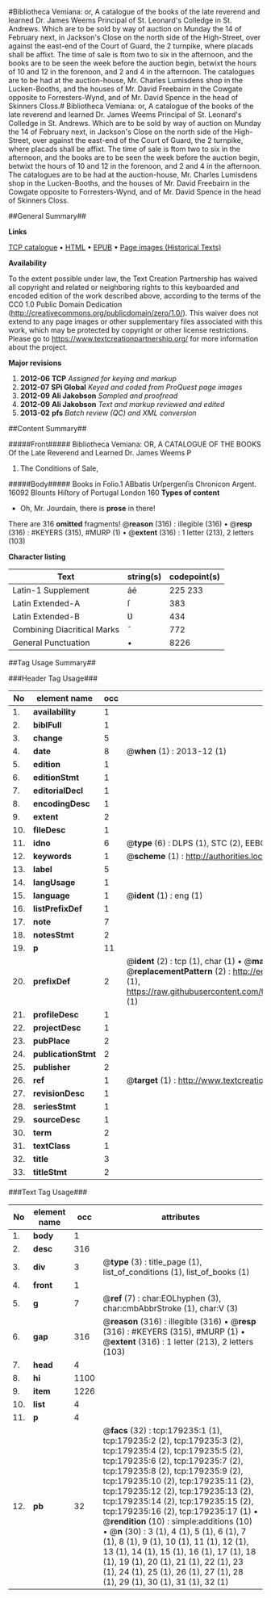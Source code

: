#Bibliotheca Vemiana: or, A catalogue of the books of the late reverend and learned Dr. James Weems Principal of St. Leonard's Colledge in St. Andrews. Which are to be sold by way of auction on Munday the 14 of February next, in Jackson's Close on the north side of the High-Street, over against the east-end of the Court of Guard, the 2 turnpike, where placads shall be affixt. The time of sale is ftom two to six in the afternoon, and the books are to be seen the week before the auction begin, betwixt the hours of 10 and 12 in the forenoon, and 2 and 4 in the afternoon. The catalogues are to be had at the auction-house, Mr. Charles Lumisdens shop in the Lucken-Booths, and the houses of Mr. David Freebairn in the Cowgate opposite to Forresters-Wynd, and of Mr. David Spence in the head of Skinners Closs.#
Bibliotheca Vemiana: or, A catalogue of the books of the late reverend and learned Dr. James Weems Principal of St. Leonard's Colledge in St. Andrews. Which are to be sold by way of auction on Munday the 14 of February next, in Jackson's Close on the north side of the High-Street, over against the east-end of the Court of Guard, the 2 turnpike, where placads shall be affixt. The time of sale is ftom two to six in the afternoon, and the books are to be seen the week before the auction begin, betwixt the hours of 10 and 12 in the forenoon, and 2 and 4 in the afternoon. The catalogues are to be had at the auction-house, Mr. Charles Lumisdens shop in the Lucken-Booths, and the houses of Mr. David Freebairn in the Cowgate opposite to Forresters-Wynd, and of Mr. David Spence in the head of Skinners Closs.

##General Summary##

**Links**

[TCP catalogue](http://www.ota.ox.ac.uk/tcp/)  • 
[HTML](http://tei.it.ox.ac.uk/tcp/Texts-HTML/free/B06/B06513.html)  • 
[EPUB](http://tei.it.ox.ac.uk/tcp/Texts-EPUB/free/B06/B06513.epub) • 
[Page images (Historical Texts)](https://historicaltexts.jisc.ac.uk/eebo-52529088e)

**Availability**

To the extent possible under law, the Text Creation Partnership has waived all copyright and related or neighboring rights to this keyboarded and encoded edition of the work described above, according to the terms of the CC0 1.0 Public Domain Dedication (http://creativecommons.org/publicdomain/zero/1.0/). This waiver does not extend to any page images or other supplementary files associated with this work, which may be protected by copyright or other license restrictions. Please go to https://www.textcreationpartnership.org/ for more information about the project.

**Major revisions**

1. __2012-06__ __TCP__ *Assigned for keying and markup*
1. __2012-07__ __SPi Global__ *Keyed and coded from ProQuest page images*
1. __2012-09__ __Ali Jakobson__ *Sampled and proofread*
1. __2012-09__ __Ali Jakobson__ *Text and markup reviewed and edited*
1. __2013-02__ __pfs__ *Batch review (QC) and XML conversion*

##Content Summary##

#####Front#####
Bibliotheca Vemiana: OR, A CATALOGUE OF THE BOOKS Of the Late Reverend and Learned Dr. James Weems P
1. The Conditions of Sale,

#####Body#####
Books in Folio.1 ABbatis Urſpergenſis Chronicon Argent. 16092 Blounts Hiſtory of Portugal London 160
**Types of content**

  * Oh, Mr. Jourdain, there is **prose** in there!

There are 316 **omitted** fragments! 
 @__reason__ (316) : illegible (316)  •  @__resp__ (316) : #KEYERS (315), #MURP (1)  •  @__extent__ (316) : 1 letter (213), 2 letters (103)

**Character listing**


|Text|string(s)|codepoint(s)|
|---|---|---|
|Latin-1 Supplement|áé|225 233|
|Latin Extended-A|ſ|383|
|Latin Extended-B|Ʋ|434|
|Combining             Diacritical Marks|̄|772|
|General Punctuation|•|8226|

##Tag Usage Summary##

###Header Tag Usage###

|No|element name|occ|attributes|
|---|---|---|---|
|1.|__availability__|1||
|2.|__biblFull__|1||
|3.|__change__|5||
|4.|__date__|8| @__when__ (1) : 2013-12 (1)|
|5.|__edition__|1||
|6.|__editionStmt__|1||
|7.|__editorialDecl__|1||
|8.|__encodingDesc__|1||
|9.|__extent__|2||
|10.|__fileDesc__|1||
|11.|__idno__|6| @__type__ (6) : DLPS (1), STC (2), EEBO-CITATION (1), OCLC (1), VID (1)|
|12.|__keywords__|1| @__scheme__ (1) : http://authorities.loc.gov/ (1)|
|13.|__label__|5||
|14.|__langUsage__|1||
|15.|__language__|1| @__ident__ (1) : eng (1)|
|16.|__listPrefixDef__|1||
|17.|__note__|7||
|18.|__notesStmt__|2||
|19.|__p__|11||
|20.|__prefixDef__|2| @__ident__ (2) : tcp (1), char (1)  •  @__matchPattern__ (2) : ([0-9\-]+):([0-9IVX]+) (1), (.+) (1)  •  @__replacementPattern__ (2) : http://eebo.chadwyck.com/downloadtiff?vid=$1&page=$2 (1), https://raw.githubusercontent.com/textcreationpartnership/Texts/master/tcpchars.xml#$1 (1)|
|21.|__profileDesc__|1||
|22.|__projectDesc__|1||
|23.|__pubPlace__|2||
|24.|__publicationStmt__|2||
|25.|__publisher__|2||
|26.|__ref__|1| @__target__ (1) : http://www.textcreationpartnership.org/docs/. (1)|
|27.|__revisionDesc__|1||
|28.|__seriesStmt__|1||
|29.|__sourceDesc__|1||
|30.|__term__|2||
|31.|__textClass__|1||
|32.|__title__|3||
|33.|__titleStmt__|2||


###Text Tag Usage###

|No|element name|occ|attributes|
|---|---|---|---|
|1.|__body__|1||
|2.|__desc__|316||
|3.|__div__|3| @__type__ (3) : title_page (1), list_of_conditions (1), list_of_books (1)|
|4.|__front__|1||
|5.|__g__|7| @__ref__ (7) : char:EOLhyphen (3), char:cmbAbbrStroke (1), char:V (3)|
|6.|__gap__|316| @__reason__ (316) : illegible (316)  •  @__resp__ (316) : #KEYERS (315), #MURP (1)  •  @__extent__ (316) : 1 letter (213), 2 letters (103)|
|7.|__head__|4||
|8.|__hi__|1100||
|9.|__item__|1226||
|10.|__list__|4||
|11.|__p__|4||
|12.|__pb__|32| @__facs__ (32) : tcp:179235:1 (1), tcp:179235:2 (2), tcp:179235:3 (2), tcp:179235:4 (2), tcp:179235:5 (2), tcp:179235:6 (2), tcp:179235:7 (2), tcp:179235:8 (2), tcp:179235:9 (2), tcp:179235:10 (2), tcp:179235:11 (2), tcp:179235:12 (2), tcp:179235:13 (2), tcp:179235:14 (2), tcp:179235:15 (2), tcp:179235:16 (2), tcp:179235:17 (1)  •  @__rendition__ (10) : simple:additions (10)  •  @__n__ (30) : 3 (1), 4 (1), 5 (1), 6 (1), 7 (1), 8 (1), 9 (1), 10 (1), 11 (1), 12 (1), 13 (1), 14 (1), 15 (1), 16 (1), 17 (1), 18 (1), 19 (1), 20 (1), 21 (1), 22 (1), 23 (1), 24 (1), 25 (1), 26 (1), 27 (1), 28 (1), 29 (1), 30 (1), 31 (1), 32 (1)|
